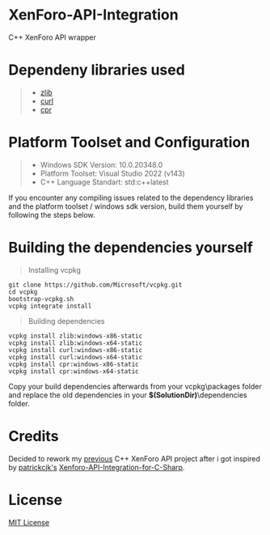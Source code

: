 # XenForo-API-Integration
C++ XenForo API wrapper

# Dependeny libraries used
>* [zlib](https://github.com/madler/zlib)
>* [curl](https://github.com/curl/curl)
>* [cpr](https://github.com/whoshuu/cpr)

# Platform Toolset and Configuration
>* Windows SDK Version: 10.0.20348.0
>* Platform Toolset: Visual Studio 2022 (v143)
>* C++ Language Standart: std:c++latest

If you encounter any compiling issues related to the dependency libraries and the platform toolset / windows sdk version, build them yourself by following the steps below.

# Building the dependencies yourself
> Installing vcpkg
```shell
git clone https://github.com/Microsoft/vcpkg.git
cd vcpkg
bootstrap-vcpkg.sh
vcpkg integrate install
```
> Building dependencies
```shell
vcpkg install zlib:windows-x86-static
vcpkg install zlib:windows-x64-static
vcpkg install curl:windows-x86-static
vcpkg install curl:windows-x64-static
vcpkg install cpr:windows-x86-static
vcpkg install cpr:windows-x64-static
```
Copy your build dependencies afterwards from your vcpkg\packages folder and replace the old dependencies in your **$(SolutionDir)**\dependencies folder.


# Credits
Decided to rework my [previous](https://github.com/gandaalv/CPP-XenForo-Loader) C++ XenForo API project after i got inspired by [patrickcjk's](https://github.com/patrickcjk) [Xenforo-API-Integration-for-C-Sharp](https://github.com/patrickcjk/Xenforo-API-Integration-for-C-Sharp).

# License
[MIT License](https://github.com/gandaalv/XenForo-API-Integration/blob/main/LICENSE)

